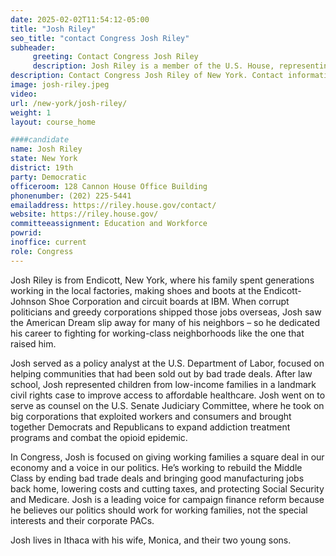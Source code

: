 ```yaml
---
date: 2025-02-02T11:54:12-05:00
title: "Josh Riley"
seo_title: "contact Congress Josh Riley"
subheader:
     greeting: Contact Congress Josh Riley
     description: Josh Riley is a member of the U.S. House, representing New York's 19th Congressional District. He assumed office on January 3, 2025. His current term ends on January 3, 2027.
description: Contact Congress Josh Riley of New York. Contact information for Josh Riley includes email address, phone number, and mailing address.
image: josh-riley.jpeg
video:
url: /new-york/josh-riley/
weight: 1
layout: course_home

####candidate
name: Josh Riley
state: New York
district: 19th
party: Democratic
officeroom: 128 Cannon House Office Building
phonenumber: (202) 225-5441
emailaddress: https://riley.house.gov/contact/
website: https://riley.house.gov/
committeeassignment: Education and Workforce
powrid: 
inoffice: current
role: Congress
---
```

Josh Riley is from Endicott, New York, where his family spent generations working in the local factories, making shoes and boots at the Endicott-Johnson Shoe Corporation and circuit boards at IBM. When corrupt politicians and greedy corporations shipped those jobs overseas, Josh saw the American Dream slip away for many of his neighbors – so he dedicated his career to fighting for working-class neighborhoods like the one that raised him.

Josh served as a policy analyst at the U.S. Department of Labor, focused on helping communities that had been sold out by bad trade deals. After law school, Josh represented children from low-income families in a landmark civil rights case to improve access to affordable healthcare. Josh went on to serve as counsel on the U.S. Senate Judiciary Committee, where he took on big corporations that exploited workers and consumers and brought together Democrats and Republicans to expand addiction treatment programs and combat the opioid epidemic.

In Congress, Josh is focused on giving working families a square deal in our economy and a voice in our politics. He’s working to rebuild the Middle Class by ending bad trade deals and bringing good manufacturing jobs back home, lowering costs and cutting taxes, and protecting Social Security and Medicare. Josh is a leading voice for campaign finance reform because he believes our politics should work for working families, not the special interests and their corporate PACs.

Josh lives in Ithaca with his wife, Monica, and their two young sons.
